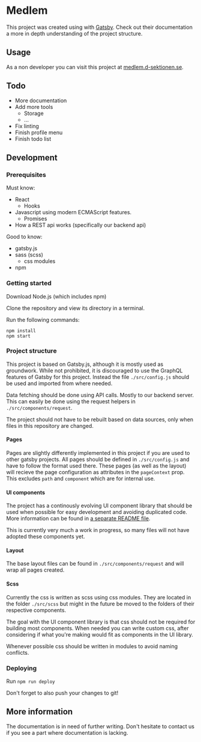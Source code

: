 # Medlem

This project was created using with [Gatsby](https://www.gatsbyjs.org/).
Check out their documentation a more in depth understanding of the project structure.

## Usage

As a non developer you can visit this project at [medlem.d-sektionen.se](https://medlem.d-sektionen.se/).

## Todo

- More documentation
- Add more tools
  - Storage
  - ...
- Fix linting
- Finish profile menu
- Finish todo list

## Development

### Prerequisites

Must know:

- React
  - Hooks
- Javascript using modern ECMAScript features.
  - Promises
- How a REST api works (specifically our backend api)

Good to know:

- gatsby.js
- sass (scss)
  - css modules
- npm

### Getting started

Download Node.js (which includes npm)

Clone the repository and view its directory in a terminal.

Run the following commands:

```
npm install
npm start
```

### Project structure

This project is based on Gatsby.js, although it is mostly used as groundwork.
While not prohibited, it is discouraged to use the GraphQL features of Gatsby for this project.
Instead the file `./src/config.js` should be used and imported from where needed.

Data fetching should be done using API calls. Mostly to our backend server.
This can easily be done using the request helpers in `./src/components/request`.

The project should not have to be rebuilt based on data sources, only when files in this repository are changed.

#### Pages

Pages are slightly differently implemented in this project if you are used to other gatsby projects.
All pages should be defined in `./src/config.js` and have to follow the format used there.
These pages (as well as the layout) will recieve the page configuration as attributes in the `pageContext` prop.
This excludes `path` and `component` which are for internal use.

#### UI components

The project has a continously evolving UI component library that should be used when possible for easy development and avoiding duplicated code.
More information can be found in [a separate README file](src/components/ui/README.md).

This is currently very much a work in progress, so many files will not have adopted these components yet.

#### Layout

The base layout files can be found in `./src/components/request` and will wrap all pages created.

#### Scss

Currently the css is written as scss using css modules.
They are located in the folder `./src/scss` but might in the future be moved to the folders of their respective components.

The goal with the UI component library is that css should not be required for building most components.
When needed you can write custom css, after considering if what you're making would fit as components in the UI library.

Whenever possible css should be written in modules to avoid naming conflicts.

### Deploying

Run `npm run deploy`

Don't forget to also push your changes to git!

## More information

The documentation is in need of further writing.
Don't hesitate to contact us if you see a part where documentation is lacking.
